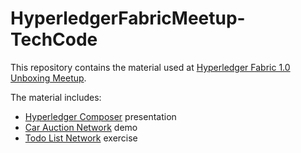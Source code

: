 # HyperledgerFabricMeetup-TechCode

This repository contains the material used at [Hyperledger Fabric 1.0 Unboxing
Meetup](https://www.meetup.com/__ms226310904/Hyperledger-Silicon-Valley/events/239491638/?_xtd=gatlbWFpbF9jbGlja9oAJDIxOWVhM2IzLTEyY2QtNDczZS1hYmUzLWJlMzY1NDUxOTY2NQ&_af=event&_af_eid=239491638&expires=1495503559956&sig=e681e08454979b686cb450441b308e2d83b67734).

The material includes:

- [Hyperledger Composer](./Composer.pdf) presentation
- [Car Auction Network](./carauction-network/README.md) demo
- [Todo List Network](./todolist-network/README.md) exercise

